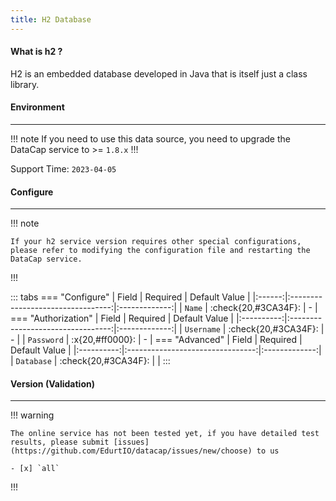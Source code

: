 ```yaml
---
title: H2 Database
---
```


#### What is h2 ?

H2 is an embedded database developed in Java that is itself just a class library. 

#### Environment

---

!!! note
    If you need to use this data source, you need to upgrade the DataCap service to >= `1.8.x`
!!!

Support Time: `2023-04-05`

#### Configure

---

!!! note

    If your h2 service version requires other special configurations, please refer to modifying the configuration file and restarting the DataCap service.

!!!

::: tabs
    === "Configure"
        | Field  |             Required              | Default Value |
        |:------:|:---------------------------------:|:-------------:|
        | `Name` | :check{20,#3CA34F}:  |       \-       |
    === "Authorization"
        |   Field    |             Required              | Default Value |
        |:----------:|:---------------------------------:|:-------------:|
        | `Username` | :check{20,#3CA34F}:  |       \-       |
        | `Password` | :x{20,#ff0000}:  |       \-       |
    === "Advanced"
        |   Field    |             Required             | Default Value |
        |:----------:|:--------------------------------:|:-------------:|
        | `Database` | :check{20,#3CA34F}: |               |
:::

#### Version (Validation)

---

!!! warning

    The online service has not been tested yet, if you have detailed test results, please submit [issues](https://github.com/EdurtIO/datacap/issues/new/choose) to us

    - [x] `all`

!!!